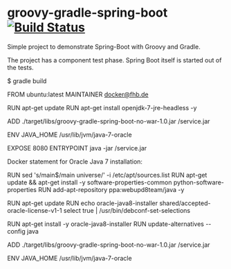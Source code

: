 groovy-gradle-spring-boot [![Build Status](https://travis-ci.org/lars-gentsch-fhb/groovy-gradle-spring-boot-no-war.svg?branch=master)](https://travis-ci.org/lars-gentsch-fhb/groovy-gradle-spring-boot-no-war)
=========================

Simple project to demonstrate Spring-Boot with Groovy and Gradle.

The project has a component test phase. Spring Boot itself is started out of the tests.
    
$ gradle build


FROM ubuntu:latest
MAINTAINER docker@fhb.de

RUN apt-get update
RUN apt-get install openjdk-7-jre-headless -y

ADD ./target/libs/groovy-gradle-spring-boot-no-war-1.0.jar /service.jar

ENV JAVA_HOME /usr/lib/jvm/java-7-oracle

EXPOSE 8080
ENTRYPOINT java -jar /service.jar


Docker statement for Oracle Java 7 installation:

RUN sed 's/main$/main universe/' -i /etc/apt/sources.list
RUN apt-get update && apt-get install -y software-properties-common python-software-properties
RUN add-apt-repository ppa:webupd8team/java -y

RUN apt-get update
RUN echo oracle-java8-installer shared/accepted-oracle-license-v1-1 select true | /usr/bin/debconf-set-selections

RUN apt-get install -y oracle-java8-installer
RUN update-alternatives --config java

ADD ./target/libs/groovy-gradle-spring-boot-no-war-1.0.jar /service.jar

ENV JAVA_HOME /usr/lib/jvm/java-7-oracle